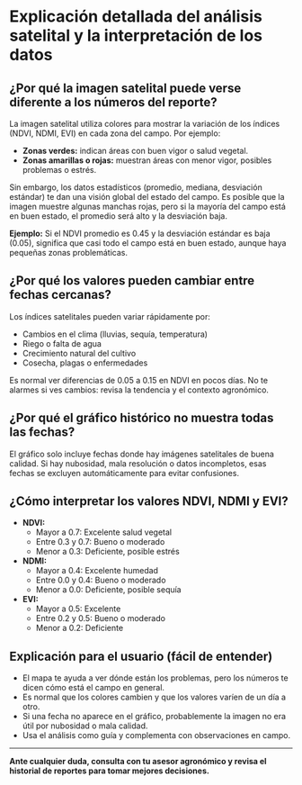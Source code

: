 
# Explicación detallada del análisis satelital y la interpretación de los datos

## ¿Por qué la imagen satelital puede verse diferente a los números del reporte?

La imagen satelital utiliza colores para mostrar la variación de los índices (NDVI, NDMI, EVI) en cada zona del campo. Por ejemplo:

- **Zonas verdes:** indican áreas con buen vigor o salud vegetal.
- **Zonas amarillas o rojas:** muestran áreas con menor vigor, posibles problemas o estrés.

Sin embargo, los datos estadísticos (promedio, mediana, desviación estándar) te dan una visión global del estado del campo. Es posible que la imagen muestre algunas manchas rojas, pero si la mayoría del campo está en buen estado, el promedio será alto y la desviación baja.

**Ejemplo:**
Si el NDVI promedio es 0.45 y la desviación estándar es baja (0.05), significa que casi todo el campo está en buen estado, aunque haya pequeñas zonas problemáticas.

## ¿Por qué los valores pueden cambiar entre fechas cercanas?

Los índices satelitales pueden variar rápidamente por:
- Cambios en el clima (lluvias, sequía, temperatura)
- Riego o falta de agua
- Crecimiento natural del cultivo
- Cosecha, plagas o enfermedades

Es normal ver diferencias de 0.05 a 0.15 en NDVI en pocos días. No te alarmes si ves cambios: revisa la tendencia y el contexto agronómico.

## ¿Por qué el gráfico histórico no muestra todas las fechas?

El gráfico solo incluye fechas donde hay imágenes satelitales de buena calidad. Si hay nubosidad, mala resolución o datos incompletos, esas fechas se excluyen automáticamente para evitar confusiones.

## ¿Cómo interpretar los valores NDVI, NDMI y EVI?

- **NDVI:**
  - Mayor a 0.7: Excelente salud vegetal
  - Entre 0.3 y 0.7: Bueno o moderado
  - Menor a 0.3: Deficiente, posible estrés
- **NDMI:**
  - Mayor a 0.4: Excelente humedad
  - Entre 0.0 y 0.4: Bueno o moderado
  - Menor a 0.0: Deficiente, posible sequía
- **EVI:**
  - Mayor a 0.5: Excelente
  - Entre 0.2 y 0.5: Bueno o moderado
  - Menor a 0.2: Deficiente

## Explicación para el usuario (fácil de entender)

- El mapa te ayuda a ver dónde están los problemas, pero los números te dicen cómo está el campo en general.
- Es normal que los colores cambien y que los valores varíen de un día a otro.
- Si una fecha no aparece en el gráfico, probablemente la imagen no era útil por nubosidad o mala calidad.
- Usa el análisis como guía y complementa con observaciones en campo.

---

**Ante cualquier duda, consulta con tu asesor agronómico y revisa el historial de reportes para tomar mejores decisiones.**
